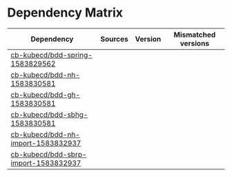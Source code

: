 # Dependency Matrix

Dependency | Sources | Version | Mismatched versions
---------- | ------- | ------- | -------------------
[cb-kubecd/bdd-spring-1583829562](https://github.com/cb-kubecd/bdd-spring-1583829562.git) |  | []() | 
[cb-kubecd/bdd-nh-1583830581](https://github.com/cb-kubecd/bdd-nh-1583830581.git) |  | []() | 
[cb-kubecd/bdd-gh-1583830581](https://github.com/cb-kubecd/bdd-gh-1583830581.git) |  | []() | 
[cb-kubecd/bdd-sbhg-1583830581](https://github.com/cb-kubecd/bdd-sbhg-1583830581.git) |  | []() | 
[cb-kubecd/bdd-nh-import-1583832937](https://github.com/cb-kubecd/bdd-nh-import-1583832937.git) |  | []() | 
[cb-kubecd/bdd-sbrp-import-1583832937](https://github.com/cb-kubecd/bdd-sbrp-import-1583832937.git) |  | []() | 
